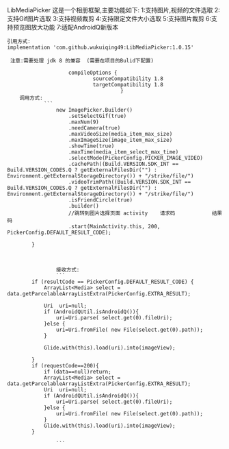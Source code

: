 
   LibMediaPicker
   这是一个相册框架,主要功能如下:
             1:支持图片,视频的文件选取 
             2:支持Gif图片选取
             3:支持视频裁剪
             4:支持限定文件大小选取
             5:支持图片裁剪
             6:支持预览图放大功能
             7:适配AndroidQ新版本


    引用方式:
    implementation 'com.github.wukuiqing49:LibMediaPicker:1.0.15'

     注意:需要处理 jdk 8 的兼容  (需要在项目的Bulid下配置)

                        compileOptions {
                                sourceCompatibility 1.8
                                targetCompatibility 1.8
                                         }
        调用方式:
                ```
                    new ImagePicker.Builder()
                        .setSelectGif(true)
                        .maxNum(9)
                        .needCamera(true)
                        .maxVideoSize(media_item_max_size)
                        .maxImageSize(image_item_max_size)
                        .showTime(true)
                        .maxTime(media_item_select_max_time)
                        .selectMode(PickerConfig.PICKER_IMAGE_VIDEO)
                        .cachePath((Build.VERSION.SDK_INT == Build.VERSION_CODES.Q ? getExternalFilesDir("") :                 Environment.getExternalStorageDirectory()) + "/strike/file/")
                        .videoTrimPath((Build.VERSION.SDK_INT == Build.VERSION_CODES.Q ? getExternalFilesDir("") : Environment.getExternalStorageDirectory()) + "/strike/file/")
                        .isFriendCircle(true)
                        .builder()
                        //跳转到图片选择页面 activity    请求码            结果码
                        .start(MainActivity.this, 200, PickerConfig.DEFAULT_RESULT_CODE);

            }
```


                接收方式:
                ```
        if (resultCode == PickerConfig.DEFAULT_RESULT_CODE) {
            ArrayList<Media> select = data.getParcelableArrayListExtra(PickerConfig.EXTRA_RESULT);

            Uri  uri=null;
            if (AndroidQUtil.isAndroidQ()){
                uri=Uri.parse( select.get(0).fileUri);
            }else {
                uri=Uri.fromFile( new File(select.get(0).path));
            }

            Glide.with(this).load(uri).into(imageView);

        }
        if (requestCode==200){
            if (data==null)return;
            ArrayList<Media> select = data.getParcelableArrayListExtra(PickerConfig.EXTRA_RESULT);
            Uri  uri=null;
            if (AndroidQUtil.isAndroidQ()){
                uri=Uri.parse( select.get(0).fileUri);
            }else {
                uri=Uri.fromFile( new File(select.get(0).path));
            }
            Glide.with(this).load(uri).into(imageView);
        }

                ```


